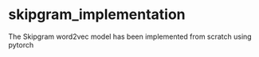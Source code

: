 # skipgram_implementation
The Skipgram word2vec model has been implemented from scratch using pytorch
